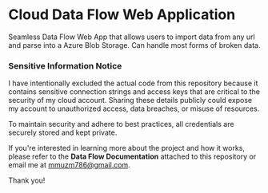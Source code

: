 # Cloud Data Flow Web Application
Seamless Data Flow Web App that allows users to import data from any url and parse into a Azure Blob Storage. Can handle most forms of broken data. 
### Sensitive Information Notice

I have intentionally excluded the actual code from this repository because it contains sensitive connection strings and access keys that are critical to the security of my cloud account. Sharing these details publicly could expose my account to unauthorized access, data breaches, or misuse of resources.  

To maintain security and adhere to best practices, all credentials are securely stored and kept private.  

If you're interested in learning more about the project and how it works, please refer to the **Data Flow Documentation** attached to this repository or email me at mmuzm786@gmail.com.  

Thank you!  
